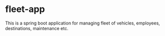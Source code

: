 # fleet-app
This is a spring boot application for managing fleet of vehicles, employees, destinations, maintenance etc.

